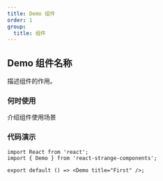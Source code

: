 ```yaml
---
title: Demo 组件
order: 1
group:
  title: 组件
---
```


## Demo 组件名称

描述组件的作用。

### 何时使用

介绍组件使用场景

### 代码演示

```tsx
import React from 'react';
import { Demo } from 'react-strange-components';

export default () => <Demo title="First" />;
```

<!-- 自动生成API表格 -->

<API id="Demo"></API>
